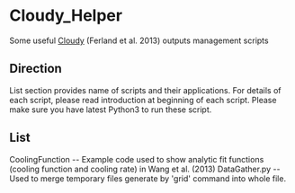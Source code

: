 # Cloudy_Helper

Some useful [Cloudy](http://www.nublado.org/) (Ferland et al. 2013) outputs management scripts

## Direction

List section provides name of scripts and their applications. For
details of each script, please read introduction at beginning of each
script. Please make sure you have latest Python3 to run these script.

## List

CoolingFunction -- Example code used to show analytic fit functions (cooling
function and cooling rate) in Wang et al. (2013)
DataGather.py -- Used to merge temporary files generate by 'grid'
command into whole file.
